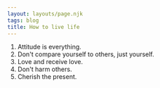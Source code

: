 ```yaml
---
layout: layouts/page.njk
tags: blog
title: How to live life
---
```


1. Attitude is everything.
1. Don't compare yourself to others, just yourself.
1. Love and receive love.
1. Don't harm others.
1. Cherish the present.
